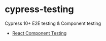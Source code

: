 # cypress-testing
Cypress 10+ E2E testing &amp; Component testing

- [React Component Testing](https://docs.cypress.io/guides/component-testing/quickstart-react)
